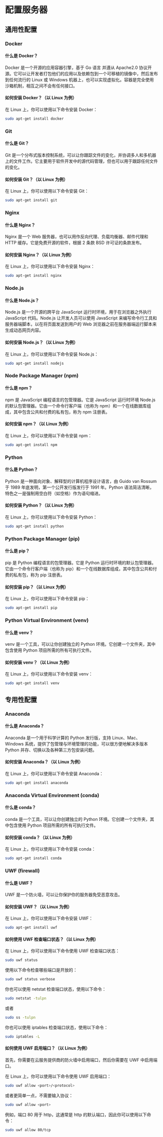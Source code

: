 # 配置服务器

## 通用性配置

### Docker

#### 什么是 Docker？

Docker 是一个开源的应用容器引擎，基于 Go 语言 并遵从 Apache2.0 协议开源。它可以让开发者打包他们的应用以及依赖包到一个可移植的镜像中，然后发布到任何流行的 Linux 或 Windows 机器上，也可以实现虚拟化。容器是完全使用沙箱机制，相互之间不会有任何接口。

#### 如何安装 Docker？（以 Linux 为例）

在 Linux 上，你可以使用以下命令安装 Docker：

```bash
sudo apt-get install docker
```

### Git

#### 什么是 Git？

Git 是一个分布式版本控制系统，可以让你跟踪文件的变化，并协调多人和多机器上的文件工作。它主要用于软件开发中的源代码管理，但也可以用于跟踪任何文件的变化。

#### 如何安装 Git？（以 Linux 为例）

在 Linux 上，你可以使用以下命令安装 Git：

```bash
sudo apt-get install git
```

### Nginx

#### 什么是 Nginx？

Nginx 是一个 Web 服务器，也可以用作反向代理、负载均衡器、邮件代理和 HTTP 缓存。它是免费开源的软件，根据 2 条款 BSD 许可证的条款发布。

#### 如何安装 Nginx？（以 Linux 为例）

在 Linux 上，你可以使用以下命令安装 Nginx：

```bash
sudo apt-get install nginx
```

### Node.js

#### 什么是 Node.js？

Node.js 是一个开源的跨平台 JavaScript 运行时环境，用于在浏览器之外执行 JavaScript 代码。Node.js 让开发人员可以使用 JavaScript 来编写命令行工具和服务器端脚本，以在将页面发送到用户的 Web 浏览器之前在服务器端运行脚本来生成动态网页内容。

#### 如何安装 Node.js？（以 Linux 为例）

在 Linux 上，你可以使用以下命令安装 Node.js：

```bash
sudo apt-get install nodejs
```

### Node Package Manager (npm)

#### 什么是 npm？

npm 是 JavaScript 编程语言的包管理器。它是 JavaScript 运行时环境 Node.js 的默认包管理器。它由一个命令行客户端（也称为 npm）和一个在线数据库组成，其中包含公共和付费的私有包，称为 npm 注册表。

#### 如何安装 npm？（以 Linux 为例）

在 Linux 上，你可以使用以下命令安装 npm：

```bash
sudo apt-get install npm
```

### Python

#### 什么是 Python？

Python 是一种面向对象、解释型的计算机程序设计语言，由 Guido van Rossum 于 1989 年底发明，第一个公开发行版发行于 1991 年。Python 语法简洁清晰，特色之一是强制用空白符（如空格）作为语句缩进。

#### 如何安装 Python？（以 Linux 为例）

在 Linux 上，你可以使用以下命令安装 Python：

```bash
sudo apt-get install python
```

### Python Package Manager (pip)

#### 什么是 pip？

pip 是 Python 编程语言的包管理器。它是 Python 运行时环境的默认包管理器。它由一个命令行客户端（也称为 pip）和一个在线数据库组成，其中包含公共和付费的私有包，称为 pip 注册表。

#### 如何安装 pip？（以 Linux 为例）

在 Linux 上，你可以使用以下命令安装 pip：

```bash
sudo apt-get install pip
```

### Python Virtual Environment (venv)

#### 什么是 venv？

venv 是一个工具，可以让你创建独立的 Python 环境。它创建一个文件夹，其中包含使用 Python 项目所需的所有可执行文件。

#### 如何安装 venv？（以 Linux 为例）

在 Linux 上，你可以使用以下命令安装 venv：

```bash
sudo apt-get install venv
```

## 专用性配置

### Anaconda

#### 什么是 Anaconda？

Anaconda 是一个用于科学计算的 Python 发行版，支持 Linux、Mac、Windows 系统，提供了包管理与环境管理的功能，可以很方便地解决多版本 Python 并存、切换以及各种第三方包安装问题。

#### 如何安装 Anaconda？（以 Linux 为例）

在 Linux 上，你可以使用以下命令安装 Anaconda：

```bash
sudo apt-get install anaconda
```

### Anaconda Virtual Environment (conda)

#### 什么是 conda？

conda 是一个工具，可以让你创建独立的 Python 环境。它创建一个文件夹，其中包含使用 Python 项目所需的所有可执行文件。

#### 如何安装 conda？（以 Linux 为例）

在 Linux 上，你可以使用以下命令安装 conda：

```bash
sudo apt-get install conda
```

### UWF (firewall)

#### 什么是 UWF？

UWF 是一个防火墙，可以让你保护你的服务器免受恶意攻击。

#### 如何安装 UWF？（以 Linux 为例）

在 Linux 上，你可以使用以下命令安装 UWF：

```bash
sudo apt-get install uwf
```

#### 如何使用 UWF 检查端口状态？（以 Linux 为例）

在 Linux 上，你可以使用以下命令使用 UWF 检查端口状态：

```bash
sudo uwf status
```

使用以下命令检查哪些端口是开放的：

```bash
sudo uwf status verbose
```

你也可以使用 netstat 检查端口状态，使用以下命令：

```bash
sudo netstat -tulpn
```

或者

```bash
sudo ss -tulpn
```

你也可以使用 iptables 检查端口状态，使用以下命令：

```bash
sudo iptables -L
```

#### 如何使用 UWF 启用端口？（以 Linux 为例）

首先，你需要在云服务提供商的防火墙中启用端口，然后你需要在 UWF 中启用端口。

在 Linux 上，你可以使用以下命令使用 UWF 启用端口：

```bash
sudo uwf allow <port>/<protocol>
```

或者更简单一点，不需要输入协议：

```bash
sudo uwf allow <port>
```

例如，端口 80 用于 http，这通常是 http 的默认端口，因此你可以使用以下命令：

```bash
sudo uwf allow 80/tcp 
```


